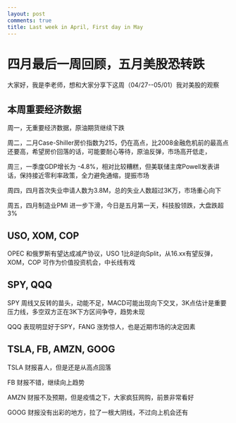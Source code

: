 ```yaml
---
layout: post
comments: true
title: Last week in April, First day in May
---
```


# 四月最后一周回顾，五月美股恐转跌

大家好，我是李老师，想和大家分享下这周（04/27--05/01）我对美股的观察

## 本周重要经济数据 

周一，无重要经济数据，原油期货继续下跌 

周二，二月Case-Shiller房价指数为215，仍在高点，比2008金融危机前的最高点还要高，希望房价回落的话，可能要耐心等待，原油反弹，市场高开低走，

周三，一季度GDP增长为 -4.8%，相对比较糟糕，但美联储主席Powell发表讲话，保持接近零利率政策，全力避免通缩，提振市场

周四，四月首次失业申请人数为3.8M，总的失业人数超过3K万，市场重心向下

周五，四月制造业PMI 进一步下滑，今日是五月第一天，科技股领跌，大盘跌超3%


## USO, XOM, COP 

OPEC 和俄罗斯有望达成减产协议，USO 1比8逆向Split，从16.xx有望反弹，XOM，COP 可作为价值投资机会，中长线有戏

## SPY, QQQ 

SPY 周线又反转的苗头，动能不足，MACD可能出现向下交叉，3K点估计是重要压力线，多空双方正在3K下方区间争夺，趋势未现

QQQ 表现明显好于SPY，FANG 涨势惊人，也是近期市场的决定因素

## TSLA, FB, AMZN, GOOG

TSLA 财报喜人，但是还是从高点回落

FB 财报不错，继续向上趋势

AMZN 财报不及预期，但是疫情之下，大家疯狂网购，前景非常看好

GOOG 财报没有出彩的地方，拉了一根大阴线，不过向上机会还有

